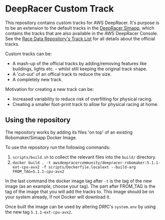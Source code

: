 # DeepRacer Custom Track

This repository contains custom tracks for AWS DeepRacer. It's purpose is to be an extension to the default tracks in the [DeepRacer Simapp](https://github.com/aws-deepracer-community/deepracer-simapp), which contains the tracks that are also available in the AWS DeepRacer Console. See the [Race Data Repository's Track List](https://github.com/aws-deepracer-community/deepracer-race-data/blob/main/raw_data/tracks/README.md) for all details about the official tracks.

Custom tracks can be:
* A mash-up of the official tracks by adding/removing features like buildings, lights etc. - whilst still keeping the original track shape.
* A 'cut-out' of an offical track to reduce the size.
* A completely new track.

Motivation for creating a new track can be:
* Increased variability to reduce risk of overfitting for physical racing.
* Creating a smaller foot-print track to allow for physical racing at home.

## Using the repository

The repository works by adding its files 'on top' of an existing Robomaker/Simapp Docker Image.

To use the repository run the following commands:
1. `scripts/build.sh` to collect the relevant files into the `build/` directory.
1. `docker build . -t awsdeepracercommunity/deepracer-robomaker:5.1.1-ext-cpu-avx2 -f scripts/Dockerfile.localext --build-arg FROM_TAG=5.1.1-cpu-avx2`

In the last command the docker image tag after `-t` is the tag of the new image (as an example, choose your tag). The part after FROM_TAG is the tag of the image that you will add the tracks to. This image should be on your system already, if not Docker will download it.

Once built the image can be used by altering DRfC's `system.env` by using the new tag `5.1.1-ext-cpu-avx2`.